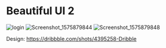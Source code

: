 # Beautiful UI 2

![login](https://user-images.githubusercontent.com/22972057/70420138-94fabc00-1a99-11ea-8ccc-f1b79a88e5ed.gif)
![Screenshot_1575879844](https://user-images.githubusercontent.com/22972057/70419492-20734d80-1a98-11ea-9fd9-2ed6b7d14eb5.png)
![Screenshot_1575879848](https://user-images.githubusercontent.com/22972057/70419500-223d1100-1a98-11ea-9b2f-35a955887169.png)

Design: https://dribbble.com/shots/4395258-Dribble 
